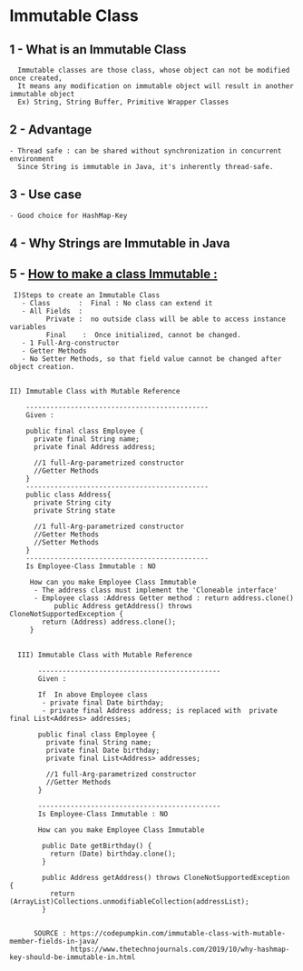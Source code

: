 # Immutable Class

## 1 - What is an Immutable Class

      Immutable classes are those class, whose object can not be modified once created, 
      It means any modification on immutable object will result in another immutable object 
      Ex) String, String Buffer, Primitive Wrapper Classes 


## 2 - Advantage
    - Thread safe : can be shared without synchronization in concurrent environment
      Since String is immutable in Java, it's inherently thread-safe.


## 3 - Use case
    - Good choice for HashMap-Key

## 4 - Why Strings are Immutable in Java

    
 
## 5 - [How to make a class Immutable :](https://docs.oracle.com/javase/tutorial/essential/concurrency/imstrat.html)
     I)Steps to create an Immutable Class
       - Class       :  Final : No class can extend it 
       - All Fields  : 
             Private :  no outside class will be able to access instance variables
             Final    :  Once initialized, cannot be changed.
       - 1 Full-Arg-constructor
       - Getter Methods
       - No Setter Methods, so that field value cannot be changed after object creation.


##
    II) Immutable Class with Mutable Reference
    
        ---------------------------------------------
        Given : 
	
        public final class Employee {
          private final String name;
          private final Address address;

          //1 full-Arg-parametrized constructor 
          //Getter Methods 
        }
        ---------------------------------------------
        public class Address{
          private String city
          private String state

          //1 full-Arg-parametrized constructor 
          //Getter Methods 
          //Setter Methods 
        }
        ---------------------------------------------
        Is Employee-Class Immutable : NO 

         How can you make Employee Class Immutable 
          - The address class must implement the 'Cloneable interface'
          - Employee class :Address Getter method : return address.clone() 
               public Address getAddress() throws CloneNotSupportedException {
		    return (Address) address.clone();
	     }
		
##

      III) Immutable Class with Mutable Reference
         
           --------------------------------------------- 
           Given : 
	   
           If  In above Employee class
            - private final Date birthday; 
            - private final Address address; is replaced with  private final List<Address> addresses;

           public final class Employee {
             private final String name;
             private final Date birthday;
             private final List<Address> addresses;

             //1 full-Arg-parametrized constructor 
             //Getter Methods 
           }

           ---------------------------------------------
           Is Employee-Class Immutable : NO

           How can you make Employee Class Immutable 

            public Date getBirthday() {
              return (Date) birthday.clone();
            }

            public Address getAddress() throws CloneNotSupportedException {
              return (ArrayList)Collections.unmodifiableCollection(addressList);
            }


          SOURCE : https://codepumpkin.com/immutable-class-with-mutable-member-fields-in-java/	
                   https://www.thetechnojournals.com/2019/10/why-hashmap-key-should-be-immutable-in.html
